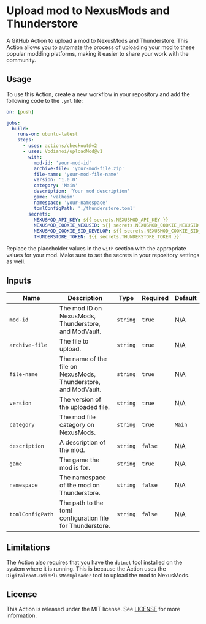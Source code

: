  # __Upload mod to NexusMods and Thunderstore__
 
 A GitHub Action to upload a mod to NexusMods and Thunderstore. This Action allows you to automate the process of uploading your mod to these popular modding platforms, making it easier to share your work with the community.
 
 ## __Usage__
 
 To use this Action, create a new workflow in your repository and add the following code to the `.yml` file:
 
 ```yaml
 on: [push]
 
 jobs:
   build:
     runs-on: ubuntu-latest
     steps:
       - uses: actions/checkout@v2
       - uses: Vodianoi/uploadMod@v1
         with:
           mod-id: 'your-mod-id'
           archive-file: 'your-mod-file.zip'
           file-name: 'your-mod-file-name'
           version: '1.0.0'
           category: 'Main'
           description: 'Your mod description'
           game: 'valheim'
           namespace: 'your-namespace'
           tomlConfigPath: './thunderstore.toml'
         secrets:
           NEXUSMOD_API_KEY: ${{ secrets.NEXUSMOD_API_KEY }}
           NEXUSMOD_COOKIE_NEXUSID: ${{ secrets.NEXUSMOD_COOKIE_NEXUSID }}
           NEXUSMOD_COOKIE_SID_DEVELOP: ${{ secrets.NEXUSMOD_COOKIE_SID_DEVELOP }}
           THUNDERSTORE_TOKEN: ${{ secrets.THUNDERSTORE_TOKEN }}` 
 ```
 Replace the placeholder values in the `with` section with the appropriate values for your mod. Make sure to set the secrets in your repository settings as well.
 
## __Inputs__

| Name | Description | Type | Required | Default |
| ---- | ----------- | ---- | -------- | ------- |
| `mod-id` | The mod ID on NexusMods, Thunderstore, and ModVault. | `string` | `true` | N/A |
| `archive-file` | The file to upload. | `string` | `true` | N/A |
| `file-name` | The name of the file on NexusMods, Thunderstore, and ModVault. | `string` | `true` | N/A |
| `version` | The version of the uploaded file. | `string` | `true` | N/A |
| `category` | The mod file category on NexusMods. | `string` | `true` | `Main` |
| `description` | A description of the mod. | `string` | `false` | N/A |
| `game` | The game the mod is for. | `string` | `true` | N/A |
| `namespace` | The namespace of the mod on Thunderstore. | `string` | `false` | N/A |
| `tomlConfigPath` | The path to the toml configuration file for Thunderstore. | `string` | `false` | N/A |
 
 ## __Limitations__
 
 The Action also requires that you have the `dotnet` tool installed on the system where it is running. This is because the Action uses the `Digitalroot.OdinPlusModUploader` tool to upload the mod to NexusMods.
 
 ## __License__
 
 This Action is released under the MIT license. See [LICENSE](https://chat.openai.com/LICENSE) for more information.

 

